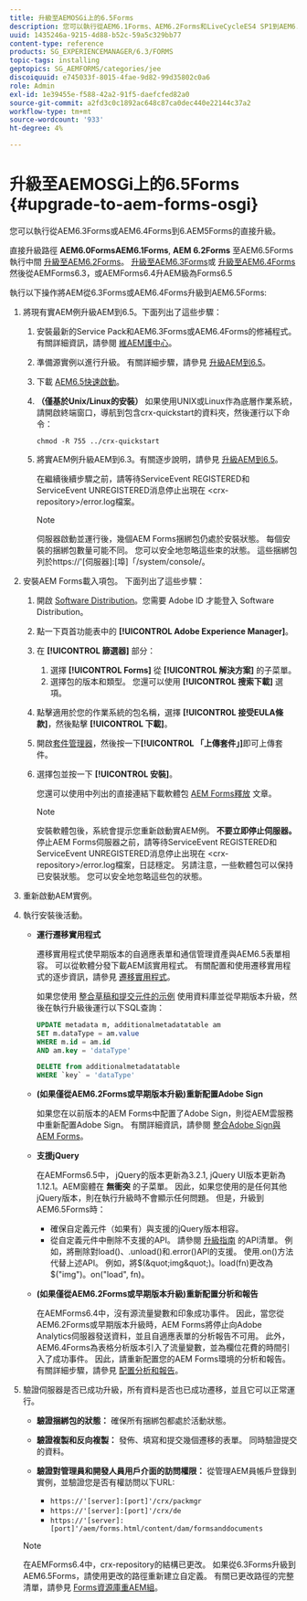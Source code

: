```yaml
---
title: 升級至AEMOSGi上的6.5Forms
description: 您可以執行從AEM6.1Forms、AEM6.2Forms和LiveCycleES4 SP1到AEM6.3Forms的直接升級。
uuid: 1435246a-9215-4d88-b52c-59a5c329bb77
content-type: reference
products: SG_EXPERIENCEMANAGER/6.3/FORMS
topic-tags: installing
geptopics: SG_AEMFORMS/categories/jee
discoiquuid: e745033f-8015-4fae-9d82-99d35802c0a6
role: Admin
exl-id: 1e39455e-f588-42a2-91f5-daefcfed82a0
source-git-commit: a2fd3c0c1892ac648c87ca0dec440e22144c37a2
workflow-type: tm+mt
source-wordcount: '933'
ht-degree: 4%

---
```


# 升級至AEMOSGi上的6.5Forms {#upgrade-to-aem-forms-osgi}

您可以執行從AEM6.3Forms或AEM6.4Forms到6.AEM5Forms的直接升級。

直接升級路徑 **AEM6.0FormsAEM6.1Forms**, **AEM 6.2Forms** 至AEM6.5Forms 執行中間 [升級至AEM6.2Forms](https://helpx.adobe.com/experience-manager/6-2/forms/using/upgrade.html)。 [升級至AEM6.3Forms](https://helpx.adobe.com/experience-manager/6-3/forms/using/upgrade.html)或 [升級至AEM6.4Forms](/help/forms/using/upgrade.md) 然後從AEMForms6.3，或AEMForms6.4升AEM級為Forms6.5

執行以下操作將AEM從6.3Forms或AEM6.4Forms升級到AEM6.5Forms:

1. 將現有實AEM例升級AEM到6.5。下面列出了這些步驟：

   1. 安裝最新的Service Pack和AEM6.3Forms或AEM6.4Forms的修補程式。 有關詳細資訊，請參閱 [維AEM護中心](https://helpx.adobe.com/tw/experience-manager/aem-releases-updates.html)。
   1. 準備源實例以進行升級。 有關詳細步驟，請參見 [升級AEM到6.5](/help/sites-deploying/upgrade.md)。
   1. 下載 [AEM6.5快速啟動](/help/sites-deploying/deploy.md#getting%20the%20software)。
   1. **（僅基於Unix/Linux的安裝）** 如果使用UNIX或Linux作為底層作業系統，請開啟終端窗口，導航到包含crx-quickstart的資料夾，然後運行以下命令：

      `chmod -R 755 ../crx-quickstart`

   1. 將實AEM例升級AEM到6.3。有關逐步說明，請參見 [升級AEM到6.5](/help/sites-deploying/upgrade.md)。

      在繼續後續步驟之前，請等待ServiceEvent REGISTERED和ServiceEvent UNREGISTERED消息停止出現在 &lt;crx-repository>/error.log檔案。

      >[!NOTE]
      >
      >伺服器啟動並運行後，幾個AEM Forms捆綁包仍處於安裝狀態。 每個安裝的捆綁包數量可能不同。 您可以安全地忽略這些束的狀態。 這些捆綁包列於https://&#39;[伺服器]:[埠]「/system/console/。

1. 安裝AEM Forms載入項包。 下面列出了這些步驟：

   1. 開啟 [Software Distribution](https://experience.adobe.com/downloads)。您需要 Adobe ID 才能登入 Software Distribution。
   1. 點一下頁首功能表中的 **[!UICONTROL Adobe Experience Manager]**。
   1. 在 **[!UICONTROL 篩選器]** 部分：
      1. 選擇 **[!UICONTROL Forms]** 從 **[!UICONTROL 解決方案]** 的子菜單。
      1. 選擇包的版本和類型。 您還可以使用 **[!UICONTROL 搜索下載]** 選項。
   1. 點擊適用於您的作業系統的包名稱，選擇 **[!UICONTROL 接受EULA條款]**，然後點擊 **[!UICONTROL 下載]**。
   1. 開啟[套件管理器](https://experienceleague.adobe.com/docs/experience-manager-65/administering/contentmanagement/package-manager.html)，然後按一下&#x200B;**[!UICONTROL 「上傳套件」]**&#x200B;即可上傳套件。
   1. 選擇包並按一下 **[!UICONTROL 安裝]**。

      您還可以使用中列出的直接連結下載軟體包 [AEM Forms釋放](https://helpx.adobe.com/aem-forms/kb/aem-forms-releases.html) 文章。

      >[!NOTE]
      >
      >安裝軟體包後，系統會提示您重新啟動實AEM例。 **不要立即停止伺服器。** 停止AEM Forms伺服器之前，請等待ServiceEvent REGISTERED和ServiceEvent UNREGISTERED消息停止出現在 &lt;crx-repository>/error.log檔案，日誌穩定。 另請注意，一些軟體包可以保持已安裝狀態。 您可以安全地忽略這些包的狀態。

1. 重新啟動AEM實例。

1. 執行安裝後活動。

   * **運行遷移實用程式**

      遷移實用程式使早期版本的自適應表單和通信管理資產與AEM6.5表單相容。 可以從軟體分發下載AEM該實用程式。 有關配置和使用遷移實用程式的逐步資訊，請參見 [遷移實用程式](../../forms/using/migration-utility.md)。

      如果您使用 [整合草稿和提交元件的示例](https://helpx.adobe.com/experience-manager/6-3/forms/using/integrate-draft-submission-database.html) 使用資料庫並從早期版本升級，然後在執行升級後運行以下SQL查詢：

      ```sql
      UPDATE metadata m, additionalmetadatatable am
      SET m.dataType = am.value
      WHERE m.id = am.id
      AND am.key = 'dataType'
      ```

      ```sql
      DELETE from additionalmetadatatable
      WHERE `key` = 'dataType'
      ```

   * **(如果僅從AEM6.2Forms或早期版本升級)重新配置Adobe Sign**

      如果您在以前版本的AEM Forms中配置了Adobe Sign，則從AEM雲服務中重新配置Adobe Sign。 有關詳細資訊，請參閱 [整合Adobe Sign與AEM Forms](../../forms/using/adobe-sign-integration-adaptive-forms.md)。

   * **支援jQuery**

      在AEMForms6.5中， jQuery的版本更新為3.2.1, jQuery UI版本更新為1.12.1。AEM窗體在 **無衝突** 的子菜單。 因此，如果您使用的是任何其他jQuery版本，則在執行升級時不會顯示任何問題。 但是，升級到AEM6.5Forms時：

      * 確保自定義元件（如果有）與支援的jQuery版本相容。
      * 從自定義元件中刪除不支援的API。 請參閱 [升級指南](https://jquery.com/upgrade-guide/3.0/) 的API清單。 例如，將刪除對load()、.unload()和.error()API的支援。 使用.on()方法代替上述API。 例如，將$(&quot;img&quot;)。load(fn)更改為$(&quot;img&quot;)。on(&quot;load&quot;, fn)。
   * **(如果僅從AEM6.2Forms或早期版本升級)重新配置分析和報告**

      在AEMForms6.4中，沒有源流量變數和印象成功事件。 因此，當您從AEM6.2Forms或早期版本升級時，AEM Forms將停止向Adobe Analytics伺服器發送資料，並且自適應表單的分析報告不可用。 此外，AEM6.4Forms為表格分析版本引入了流量變數，並為欄位花費的時間引入了成功事件。 因此，請重新配置您的AEM Forms環境的分析和報告。 有關詳細步驟，請參見 [配置分析和報告](../../forms/using/configure-analytics-forms-documents.md)。


1. 驗證伺服器是否已成功升級，所有資料是否也已成功遷移，並且它可以正常運行。

   * **驗證捆綁包的狀態：** 確保所有捆綁包都處於活動狀態。
   * **驗證複製和反向複製：** 發佈、填寫和提交幾個遷移的表單。 同時驗證提交的資料。
   * **驗證對管理員和開發人員用戶介面的訪問權限：** 從管理AEM員帳戶登錄到實例，並驗證您是否有權訪問以下URL:

      * `https://'[server]:[port]'/crx/packmgr`
      * `https://'[server]:[port]'/crx/de`
      * `https://'[server]:[port]'/aem/forms.html/content/dam/formsanddocuments`

   >[!NOTE]
   在AEMForms6.4中，crx-repository的結構已更改。 如果從6.3Forms升級到AEM6.5Forms，請使用更改的路徑重新建立自定義。 有關已更改路徑的完整清單，請參見 [Forms資源庫重AEM組](/help/sites-deploying/forms-repository-restructuring-in-aem-6-5.md)。
